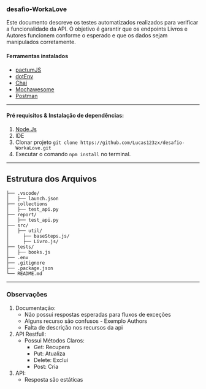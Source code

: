 ### desafio-WorkaLove
Este documento descreve os testes automatizados realizados para verificar a funcionalidade da API. O objetivo é garantir que os endpoints Livros e Autores funcionem conforme o esperado e que os dados sejam manipulados corretamente.


#### Ferramentas instalados
  -  [pactumJS](https://pactumjs.github.io/)
  -  [dotEnv](https://www.npmjs.com/package/dotenv)
  -  [Chai](https://www.chaijs.com/)
  -  [Mochawesome](https://www.npmjs.com/package/mochawesome)
  -  [Postman](https://www.postman.com/)

---

#### Pré requisitos & Instalação de dependências: 
 1. [Node.Js](https://nodejs.org/pt/download/package-manager)
 2. IDE
 3. Clonar projeto `git clone https://github.com/Lucas123zx/desafio-WorkaLove.git`
 4. Executar o comando `npm install` no terminal.

---
## Estrutura dos Arquivos
    ├── .vscode/
    │   ├── launch.json
    ├── collections
    │   ├── test_api.py
    ├── report/
    │   ├── test_api.py
    ├── src/
    │   ├── util/
    │     ├── baseSteps.js/
    │     ├── Livro.js/
    ├── tests/
    │   ├── books.js
    ├── .env
    ├── .gitignore
    ├── .package.json
    └── README.md
---


### Observações
1. Documentação:
    - Não possui respostas esperadas para fluxos de exceções
    - Alguns recurso são confusos - Exemplo Authors
    - Falta de descrição nos recursos da api
2. API Restfull:
    - Possui Métodos Claros:
      - Get: Recupera
      - Put: Atualiza
      - Delete: Exclui
      - Post: Cria
3. API:
      - Resposta são estáticas
  


